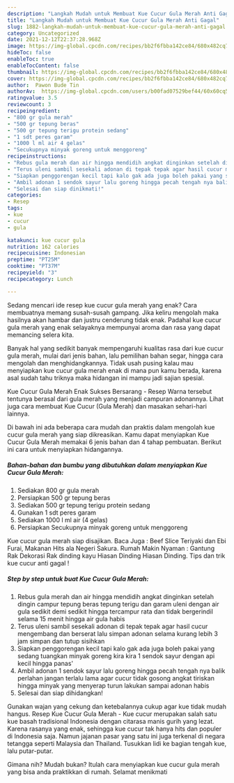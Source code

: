 ```yaml
---
description: "Langkah Mudah untuk Membuat Kue Cucur Gula Merah Anti Gagal"
title: "Langkah Mudah untuk Membuat Kue Cucur Gula Merah Anti Gagal"
slug: 1882-langkah-mudah-untuk-membuat-kue-cucur-gula-merah-anti-gagal
category: Uncategorized
date: 2021-12-12T22:37:28.968Z
image: https://img-global.cpcdn.com/recipes/bb2f6fbba142ce84/680x482cq70/kue-cucur-gula-merah-foto-resep-utama.jpg
hideToc: false
enableToc: true
enableTocContent: false
thumbnail: https://img-global.cpcdn.com/recipes/bb2f6fbba142ce84/680x482cq70/kue-cucur-gula-merah-foto-resep-utama.jpg
cover: https://img-global.cpcdn.com/recipes/bb2f6fbba142ce84/680x482cq70/kue-cucur-gula-merah-foto-resep-utama.jpg
author:  Pawon Bude Tin
authorAv:  https://img-global.cpcdn.com/users/b00fad07529bef44/60x60cq50/avatar.jpg
ratingvalue: 3.5
reviewcount: 3
recipeingredient:
- "800 gr gula merah"
- "500 gr tepung beras"
- "500 gr tepung terigu protein sedang"
- "1 sdt peres garam"
- "1000 l ml air 4 gelas"
- "Secukupnya minyak goreng untuk menggoreng"
recipeinstructions:
- "Rebus gula merah dan air hingga mendidih angkat dinginkan setelah dingin campur tepung beras tepung terigu dan garam uleni dengan air gula sedikit demi sedikit hingga tercampur rata dan tidak bergerindil selama 15 menit hingga air gula habis"
- "Terus uleni sambil sesekali adonan di tepak tepak agar hasil cucur mengembang dan berserat lalu simpan adonan selama kurang lebih 3 jam simpan dan tutup sisihkan"
- "Siapkan penggorengan kecil tapi kalo gak ada juga boleh pakai yang sedang tuangkan minyak goreng kira kira 1 sendok sayur dengan api kecil hingga panas&#39;"
- "Ambil adonan 1 sendok sayur lalu goreng hingga pecah tengah nya balik perlahan jangan terlalu lama agar cucur tidak gosong angkat tiriskan hingga minyak yang menyerap turun lakukan sampai adonan habis"
- "Selesai dan siap dinikmati!"
categories:
- Resep
tags:
- kue
- cucur
- gula

katakunci: kue cucur gula 
nutrition: 162 calories
recipecuisine: Indonesian
preptime: "PT25M"
cooktime: "PT37M"
recipeyield: "3"
recipecategory: Lunch

---
```



Sedang mencari ide resep kue cucur gula merah yang enak? Cara membuatnya memang susah-susah gampang. Jika keliru mengolah maka hasilnya akan hambar dan justru cenderung tidak enak. Padahal kue cucur gula merah yang enak selayaknya mempunyai aroma dan rasa yang dapat memancing selera kita.


Banyak hal yang sedikit banyak mempengaruhi kualitas rasa dari kue cucur gula merah, mulai dari jenis bahan, lalu pemilihan bahan segar, hingga cara mengolah dan menghidangkannya. Tidak usah pusing kalau mau menyiapkan kue cucur gula merah enak di mana pun kamu berada, karena asal sudah tahu triknya maka hidangan ini mampu jadi sajian spesial.

Kue Cucur Gula Merah Enak Sukses Bersarang - Resep Warna tersebut tentunya berasal dari gula merah yang menjadi campuran adonannya. Lihat juga cara membuat Kue Cucur (Gula Merah) dan masakan sehari-hari lainnya.


Di bawah ini ada beberapa cara mudah dan praktis dalam mengolah kue cucur gula merah yang siap dikreasikan. Kamu dapat menyiapkan Kue Cucur Gula Merah memakai 6 jenis bahan dan 4 tahap pembuatan. Berikut ini cara untuk menyiapkan hidangannya.

<!--inarticleads1-->

##### Bahan-bahan dan bumbu yang dibutuhkan dalam menyiapkan Kue Cucur Gula Merah:

1. Sediakan 800 gr gula merah
1. Persiapkan 500 gr tepung beras
1. Sediakan 500 gr tepung terigu protein sedang
1. Gunakan 1 sdt peres garam
1. Sediakan 1000 l ml air (4 gelas)
1. Persiapkan Secukupnya minyak goreng untuk menggoreng


Kue cucur gula merah siap disajikan. Baca Juga : Beef Slice Teriyaki dan Ebi Furai, Makanan Hits ala Negeri Sakura. Rumah Makin Nyaman : Gantung Rak Dekorasi Rak dinding kayu Hiasan Dinding Hiasan Dinding. Tips dan trik kue cucur anti gagal ! 

<!--inarticleads2-->

##### Step by step untuk buat Kue Cucur Gula Merah:

1. Rebus gula merah dan air hingga mendidih angkat dinginkan setelah dingin campur tepung beras tepung terigu dan garam uleni dengan air gula sedikit demi sedikit hingga tercampur rata dan tidak bergerindil selama 15 menit hingga air gula habis
1. Terus uleni sambil sesekali adonan di tepak tepak agar hasil cucur mengembang dan berserat lalu simpan adonan selama kurang lebih 3 jam simpan dan tutup sisihkan
1. Siapkan penggorengan kecil tapi kalo gak ada juga boleh pakai yang sedang tuangkan minyak goreng kira kira 1 sendok sayur dengan api kecil hingga panas&#39;
1. Ambil adonan 1 sendok sayur lalu goreng hingga pecah tengah nya balik perlahan jangan terlalu lama agar cucur tidak gosong angkat tiriskan hingga minyak yang menyerap turun lakukan sampai adonan habis
1. Selesai dan siap dihidangkan!

Gunakan wajan yang cekung dan ketebalannya cukup agar kue tidak mudah hangus. Resep Kue Cucur Gula Merah - Kue cucur merupakan salah satu kue basah tradisional Indonesia dengan citarasa manis gurih yang lezat. Karena rasanya yang enak, sehingga kue cucur tak hanya hits dan populer di Indonesia saja. Namun jajanan pasar yang satu ini juga terkenal di negara tetangga seperti Malaysia dan Thailand. Tusukkan lidi ke bagian tengah kue, lalu putar-putar. 

Gimana nih? Mudah bukan? Itulah cara menyiapkan kue cucur gula merah yang bisa anda praktikkan di rumah. Selamat menikmati
